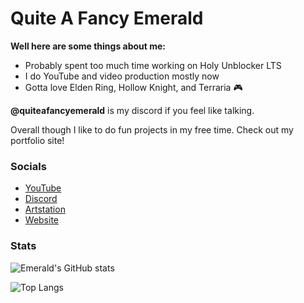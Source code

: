# Quite A Fancy Emerald

**Well here are some things about me:**

- Probably spent too much time working on Holy Unblocker LTS
- I do YouTube and video production mostly now
- Gotta love Elden Ring, Hollow Knight, and Terraria 🎮

**@quiteafancyemerald** is my discord if you feel like talking.

Overall though I like to do fun projects in my free time. Check out my portfolio site!

### Socials
- <a href="https://www.youtube.com/channel/UC9OUOGSUWD5I7tnLiUkgOMg">YouTube</a>
- <a href="https://discord.gg/wRakw3k">Discord</a>
- <a href="https://www.artstation.com/quiteafancyemerald">Artstation</a>
- <a href="https://hutao.dev">Website</a>

### Stats

![Emerald's GitHub stats](https://github-readme-stats.vercel.app/api?username=QuiteAFancyEmerald&include_all_commits=true&show_icons=true&theme=gruvbox)


![Top Langs](https://github-readme-stats.vercel.app/api/top-langs/?username=QuiteAFancyEmerald&show_icons=true&theme=gruvbox)
